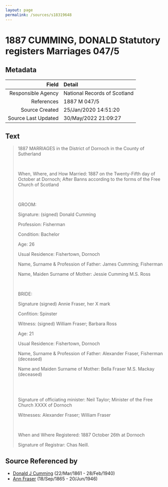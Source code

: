 ```yaml
---
layout: page
permalink: /sources/s18319648
---
```


# 1887 CUMMING, DONALD Statutory registers Marriages 047/5

## Metadata

Field | Detail
---:|:---
Responsible Agency | National Records of Scotland
References | 1887 M 047/5
Source Created | 25/Jan/2020 14:51:20
Source Last Updated | 30/May/2022 21:09:27

## Text

> 1887 MARRIAGES in the District of Dornoch in the County of Sutherland
>
> <br/>
>
> When, Where, and How Married: 1887 on the Twenty-Fifth day of October at Dornoch; After Banns according to the forms of the Free Church of Scotland
>
> <br/>
>
> GROOM:
>
> Signature: (signed) Donald Cumming
>
> Profession: Fisherman
>
> Condition: Bachelor
>
> Age: 26
>
> Usual Residence: Fishertown, Dornoch
>
> Name, Surname & Profession of Father: James Cumming; Fisherman
>
> Name, Maiden Surname of Mother: Jessie Cumming M.S. Ross
>
> <br/>
>
> BRIDE:
>
> Signature (signed) Annie Fraser, her X mark
>
> Confition: Spinster
>
> Witness: (signed) William Fraser; Barbara Ross
>
> Age: 21
>
> Usual Residence: Fishertown, Dornoch
>
> Name, Surname & Profession of Father: Alexander Fraser, Fisherman (deceased)
>
> Name and Maiden Surname of Mother: Bella Fraser M.S. Mackay (deceased)
>
> <br/>
>
> <br/>
>
> Signature of officiating minister: Neil Taylor; Minister of the Free Church XXXX of Dornoch
>
> Witnesses: Alexander Fraser; William Fraser
>
> <br/>
>
> When and Where Registered: 1887 October 26th at Dornoch
>
> Signature of Registrar: Chas Neill.
>

## Source Referenced by

* [Donald J Cumming](../people/@20465544@-donald-j-cumming-b1861-3-22-d1940-2-28.md) (22/Mar/1861 - 28/Feb/1940)
* [Ann Fraser](../people/@70425788@-ann-fraser-b1865-9-18-d1946-6-20.md) (18/Sep/1865 - 20/Jun/1946)
